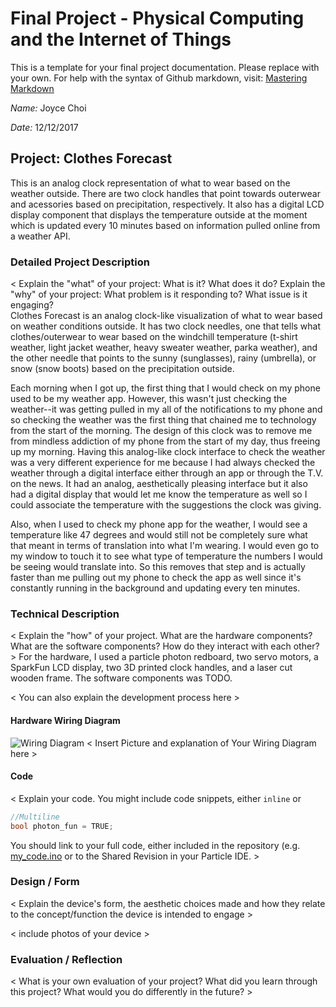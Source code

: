 # Final Project - Physical Computing and the Internet of Things

This is a template for your final project documentation.  Please replace <content like this> with your own.  For help with the syntax of Github markdown, visit: [Mastering Markdown](https://guides.github.com/features/mastering-markdown/)

*Name:*  Joyce Choi

*Date:* 12/12/2017

## Project:  Clothes Forecast

This is an analog clock representation of what to wear based on the weather outside. There are two clock handles that point towards outerwear and acessories based on precipitation, respectively. It also has a digital LCD display component that displays the temperature outside at the moment which is updated every 10 minutes based on information pulled online from a weather API.

### Detailed Project Description

< Explain the "what" of your project:   What is it?   What does it do?   Explain the "why" of your project:  What problem is it responding to?  What issue is it engaging?   
Clothes Forecast is an analog clock-like visualization of what to wear based on weather conditions outside. It has two clock needles, one that tells what clothes/outerwear to wear based on the windchill temperature (t-shirt weather, light jacket weather, heavy sweater weather, parka weather), and the other needle that points to the sunny (sunglasses), rainy (umbrella), or snow (snow boots) based on the precipitation outside. 

Each morning when I got up, the first thing that I would check on my phone used to be my weather app. However, this wasn't just checking the weather--it was getting pulled in my all of the notifications to my phone and so checking the weather was the first thing that chained me to technology from the start of the morning. The design of this clock was to remove me from mindless addiction of my phone from the start of my day, thus freeing up my morning. Having this analog-like clock interface to check the weather was a very different experience for me because I had always checked the weather through a digital interface either through an app or through the T.V. on the news. It had an analog, aesthetically pleasing interface but it also had a digital display that would let me know the temperature as well so I could associate the temperature with the suggestions the clock was giving.

Also, when I used to check my phone app for the weather, I would see a temperature like 47 degrees and would still not be completely sure what that meant in terms of translation into what I'm wearing. I would even go to my window to touch it to see what type of temperature the numbers I would be seeing would translate into. So this removes that step and is actually faster than me pulling out my phone to check the app as well since it's constantly running in the background and updating every ten minutes.

### Technical Description

< Explain the "how" of your project.  What are the hardware components?  What are the software components?  How do they interact with each other? >
For the hardware, I used a particle photon redboard, two servo motors, a SparkFun LCD display, two 3D printed clock handles, and a laser cut wooden frame. 
The software components was TODO.

< You can also explain the development process here >


#### Hardware Wiring Diagram

![Wiring Diagram](images/WiringDiagram.png)
< Insert Picture and explanation of Your Wiring Diagram here >

#### Code

< Explain your code.  You might include code snippets, either `inline` or
```c++
//Multiline
bool photon_fun = TRUE;
```
You should link to your full code, either included in the repository (e.g. [my_code.ino](code/my_code.ino)  or to the Shared Revision in your Particle IDE. >


### Design / Form

< Explain the device's form, the aesthetic choices made and how they relate to the concept/function the device is intended to engage >

< include photos of your device >

### Evaluation / Reflection

< What is your own evaluation of your project?   What did you learn through this project?  What would you do differently in the future? >
